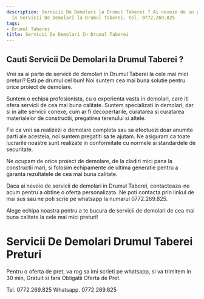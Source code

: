 ```yaml
---
description: Servicii De Demolari la Drumul Taberei ? Ai nevoie de un profesionist
  in Servicii De Demolari la Drumul Taberei. tel. 0772.269.825
tags:
- Drumul Taberei
title: Servicii De Demolari In Drumul Taberei
---
```



## Cauti Servicii De Demolari la Drumul Taberei ?


Vrei sa ai parte de servicii de demolari in Drumul Taberei la cele mai mici preturi? Esti pe drumul cel bun! Noi suntem cea mai buna solutie pentru orice proiect de demolare. 

Suntem o echipa profesionista, cu o experienta vasta in demolari, care iti ofera servicii de cea mai buna calitate. Suntem specializati in demolari, dar si in alte servicii conexe, cum ar fi decopertarile, curatarea si curatarea materialelor de constructii, pregatirea terenului si altele.

Fie ca vrei sa realizezi o demolare completa sau sa efectuezi doar anumite parti ale acesteia, noi suntem pregatiti sa te ajutam. Ne asiguram ca toate lucrarile noastre sunt realizate in conformitate cu normele si standardele de securitate.

Ne ocupam de orice proiect de demolare, de la cladiri mici pana la constructii mari, si folosim echipamente de ultima generatie pentru a garanta rezultatele de cea mai buna calitate. 

Daca ai nevoie de servicii de demolari in Drumul Taberei, contacteaza-ne acum pentru a obtine o oferta personalizata. Ne poti contacta prin linkul de mai sus sau ne poti scrie pe whatsapp la numarul 0772.269.825. 

Alege echipa noastra pentru a te bucura de servicii de demolari de cea mai buna calitate la cele mai mici preturi!

# Servicii De Demolari Drumul Taberei Preturi
Pentru o oferta de pret, va rog sa imi scrieti pe whatsapp, si va trimitem in 30 min, Gratuit si fara Obligatii Oferta de Pret.

Tel. 0772.269.825
Whatsapp. 0772.269.825